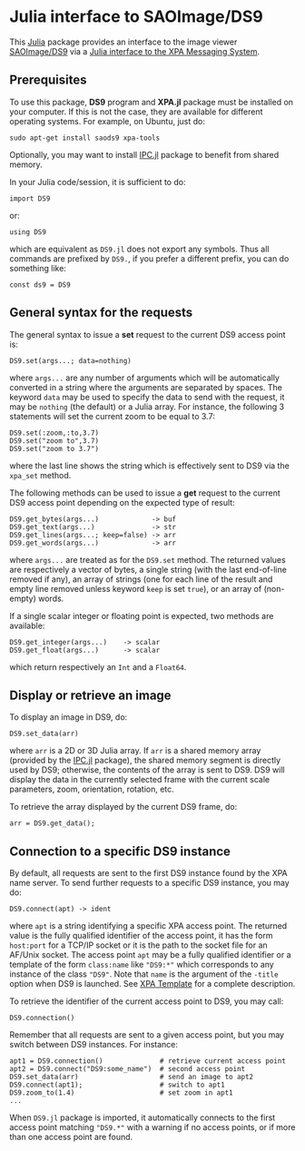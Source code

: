 # Julia interface to SAOImage/DS9

This [Julia](http://julialang.org/) package provides an interface to the image
viewer [SAOImage/DS9](http://ds9.si.edu/site/Home.html) via a
[Julia interface to the XPA Messaging System](https://github.com/emmt/XPA.jl).


## Prerequisites

To use this package, **DS9** program and **XPA.jl** package must be installed
on your computer.  If this is not the case, they are available for different
operating systems.  For example, on Ubuntu, just do:

    sudo apt-get install saods9 xpa-tools

Optionally, you may want to install [IPC.jl](https://github.com/emmt/IPC.jl)
package to benefit from shared memory.

In your Julia code/session, it is sufficient to do:

    import DS9

or:

    using DS9

which are equivalent as `DS9.jl` does not export any symbols.  Thus all
commands are prefixed by `DS9.`, if you prefer a different prefix, you can do
something like:

    const ds9 = DS9


## General syntax for the requests

The general syntax to issue a **set** request to the current DS9 access point
is:

    DS9.set(args...; data=nothing)

where `args...` are any number of arguments which will be automatically
converted in a string where the arguments are separated by spaces.  The keyword
`data` may be used to specify the data to send with the request, it may be
`nothing` (the default) or a Julia array.  For instance, the following 3
statements will set the current zoom to be equal to 3.7:

    DS9.set(:zoom,:to,3.7)
    DS9.set("zoom to",3.7)
    DS9.set("zoom to 3.7")

where the last line shows the string which is effectively sent to DS9 via the
`xpa_set` method.

The following methods can be used to issue a **get** request to the current DS9
access point depending on the expected type of result:

    DS9.get_bytes(args...)             -> buf
    DS9.get_text(args...)              -> str
    DS9.get_lines(args...; keep=false) -> arr
    DS9.get_words(args...)             -> arr

where `args...` are treated as for the `DS9.set` method.  The returned values
are respectively a vector of bytes, a single string (with the last end-of-line
removed if any), an array of strings (one for each line of the result and empty
line removed unless keyword `keep` is set `true`), or an array of (non-empty)
words.

If a single scalar integer or floating point is expected, two methods are
available:

    DS9.get_integer(args...)    -> scalar
    DS9.get_float(args...)      -> scalar

which return respectively an `Int` and a `Float64`.


## Display or retrieve an image

To display an image in DS9, do:

    DS9.set_data(arr)

where `arr` is a 2D or 3D Julia array.  If `arr` is a shared memory array
(provided by the [IPC.jl](https://github.com/emmt/IPC.jl) package), the shared
memory segment is directly used by DS9; otherwise, the contents of the array is
sent to DS9.  DS9 will display the data in the currently selected frame with
the current scale parameters, zoom, orientation, rotation, etc.

To retrieve the array displayed by the current DS9 frame, do:

    arr = DS9.get_data();


## Connection to a specific DS9 instance

By default, all requests are sent to the first DS9 instance found by the XPA
name server.  To send further requests to a specific DS9 instance, you may
do:

    DS9.connect(apt) -> ident

where `apt` is a string identifying a specific XPA access point.  The returned
value is the fully qualified identifier of the access point, it has the form
`host:port` for a TCP/IP socket or it is the path to the socket file for an
AF/Unix socket.  The access point `apt` may be a fully qualified identifier or
a template of the form `class:name` like `"DS9:*"` which corresponds to any
instance of the class `"DS9"`.  Note that `name` is the argument of the
`-title` option when DS9 is launched.  See
[XPA Template](http://hea-www.harvard.edu/RD/xpa/template.html) for a complete
description.

To retrieve the identifier of the current access point to DS9, you may call:

    DS9.connection()

Remember that all requests are sent to a given access point, but you may switch
between DS9 instances.  For instance:

    apt1 = DS9.connection()              # retrieve current access point
    apt2 = DS9.connect("DS9:some_name")  # second access point
    DS9.set_data(arr)                    # send an image to apt2
    DS9.connect(apt1);                   # switch to apt1
    DS9.zoom_to(1.4)                     # set zoom in apt1
    ...

When `DS9.jl` package is imported, it automatically connects to the first
access point matching `"DS9.*"` with a warning if no access points, or if more
than one access point are found.
